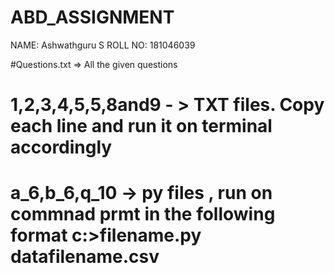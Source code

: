 # ABD_ASSIGNMENT
NAME: Ashwathguru S
ROLL NO: 181046039

#Questions.txt => All the given questions

# 1,2,3,4,5,5,8and9 - > TXT files. Copy each line and run it on terminal accordingly

# a_6,b_6,q_10 -> py files , run on commnad prmt in the following format c:\>filename.py datafilename.csv
